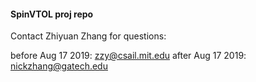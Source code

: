 #### SpinVTOL proj repo
Contact Zhiyuan Zhang for questions:

before Aug 17 2019: zzy@csail.mit.edu
after Aug 17 2019: nickzhang@gatech.edu

